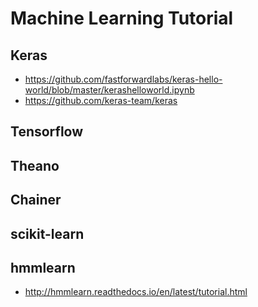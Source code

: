 # Machine Learning Tutorial



## Keras
* https://github.com/fastforwardlabs/keras-hello-world/blob/master/kerashelloworld.ipynb
* https://github.com/keras-team/keras

## Tensorflow

## Theano

## Chainer

## scikit-learn

## hmmlearn
* http://hmmlearn.readthedocs.io/en/latest/tutorial.html

